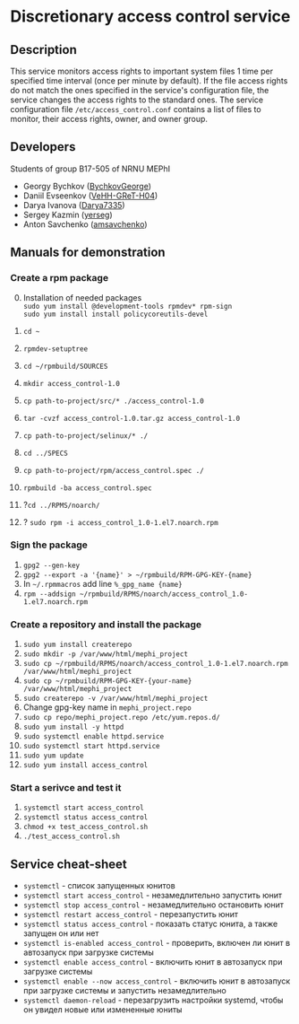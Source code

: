 # Discretionary access control service

## Description

This service monitors access rights to important system files 1 time per specified time interval (once per minute by default). If the file access rights do not match the ones specified in the service's configuration file, the service changes the access rights to the standard ones. The service configuration file `/etc/access_control.conf` contains a list of files to monitor, their access rights, owner, and owner group.

## Developers

Students of group B17-505 of NRNU MEPhI

- Georgy Bychkov ([BychkovGeorge](https://github.com/BychkovGeorge))
- Daniil Evseenkov ([VeHH-GReT-H04](https://github.com/VeHH-GReT-H04))
- Darya Ivanova ([Darya7335](https://github.com/Darya7335))
- Sergey Kazmin ([yerseg](https://github.com/yerseg))
- Anton Savchenko ([amsavchenko](https://github.com/amsavchenko))

## Manuals for demonstration

### Create a rpm package 
0. Installation of needed packages   
   `sudo yum install @development-tools rpmdev* rpm-sign`  
   `sudo yum install install policycoreutils-devel`

1. `cd ~`
2. `rpmdev-setuptree`
3. `cd ~/rpmbuild/SOURCES`
4. `mkdir access_control-1.0`
5. `cp path-to-project/src/* ./access_control-1.0`
6. `tar -cvzf access_control-1.0.tar.gz access_control-1.0`
7. `cp path-to-project/selinux/* ./`
8. `cd ../SPECS`
9. `cp path-to-project/rpm/access_control.spec ./`
10. `rpmbuild -ba access_control.spec`
11. ?`cd ../RPMS/noarch/`
12. ? `sudo rpm -i access_control_1.0-1.el7.noarch.rpm`

### Sign the package

1. `gpg2 --gen-key`
2. `gpg2 --export -a '{name}' > ~/rpmbuild/RPM-GPG-KEY-{name}`
3. In `~/.rpmmacros` add line `%_gpg_name {name}`
4. `rpm --addsign ~/rpmbuild/RPMS/noarch/access_control_1.0-1.el7.noarch.rpm`

### Create a repository and install the package

1. `sudo yum install createrepo`
2. `sudo mkdir -p /var/www/html/mephi_project`
3. `sudo cp ~/rpmbuild/RPMS/noarch/access_control_1.0-1.el7.noarch.rpm /var/www/html/mephi_project`
4. `sudo cp ~/rpmbuild/RPM-GPG-KEY-{your-name} /var/www/html/mephi_project`
5. `sudo createrepo -v /var/www/html/mephi_project`
6. Change gpg-key name in `mephi_project.repo`
7. `sudo cp repo/mephi_project.repo /etc/yum.repos.d/`
8. `sudo yum install -y httpd` 
9. `sudo systemctl enable httpd.service`
10. `sudo systemctl start httpd.service`
11. `sudo yum update`
12. `sudo yum install access_control`

### Start a serivce and test it

1. `systemctl start access_control`
2. `systemctl status access_control`
3. `chmod +x test_access_control.sh`
4. `./test_access_control.sh`

## Service cheat-sheet

- `systemctl` - cписок запущенных юнитов
- `systemctl start access_control` - незамедлительно запустить юнит
- `systemctl stop access_control` - незамедлительно остановить юнит
- `systemctl restart access_control` - перезапустить юнит
- `systemctl status access_control` - показать статус юнита, а также запущен он или нет
- `systemctl is-enabled access_control` - проверить, включен ли юнит в автозапуск при загрузке системы
- `systemctl enable access_control` - включить юнит в автозапуск при загрузке системы
- `systemctl enable --now access_control` - включить юнит в автозапуск при загрузке системы и запустить незамедлительно
- `systemctl daemon-reload` - перезагрузить настройки systemd, чтобы он увидел новые или измененные юниты

